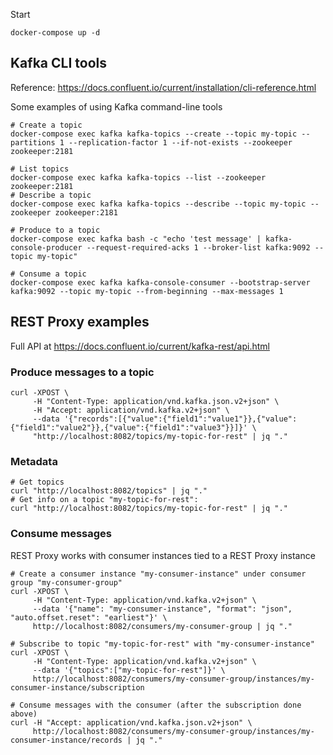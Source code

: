 Start

```
docker-compose up -d
```

## Kafka CLI tools

Reference: https://docs.confluent.io/current/installation/cli-reference.html

Some examples of using Kafka command-line tools

```
# Create a topic
docker-compose exec kafka kafka-topics --create --topic my-topic --partitions 1 --replication-factor 1 --if-not-exists --zookeeper zookeeper:2181

# List topics
docker-compose exec kafka kafka-topics --list --zookeeper zookeeper:2181
# Describe a topic
docker-compose exec kafka kafka-topics --describe --topic my-topic --zookeeper zookeeper:2181

# Produce to a topic
docker-compose exec kafka bash -c "echo 'test message' | kafka-console-producer --request-required-acks 1 --broker-list kafka:9092 --topic my-topic"

# Consume a topic
docker-compose exec kafka kafka-console-consumer --bootstrap-server kafka:9092 --topic my-topic --from-beginning --max-messages 1
```

## REST Proxy examples

Full API at https://docs.confluent.io/current/kafka-rest/api.html

### Produce messages to a topic

```
curl -XPOST \
     -H "Content-Type: application/vnd.kafka.json.v2+json" \
     -H "Accept: application/vnd.kafka.v2+json" \
     --data '{"records":[{"value":{"field1":"value1"}},{"value":{"field1":"value2"}},{"value":{"field1":"value3"}}]}' \
     "http://localhost:8082/topics/my-topic-for-rest" | jq "."
```

### Metadata

```
# Get topics
curl "http://localhost:8082/topics" | jq "."
# Get info on a topic "my-topic-for-rest":
curl "http://localhost:8082/topics/my-topic-for-rest" | jq "."
```

### Consume messages

REST Proxy works with consumer instances tied to a REST Proxy instance

```
# Create a consumer instance "my-consumer-instance" under consumer group "my-consumer-group"
curl -XPOST \
     -H "Content-Type: application/vnd.kafka.v2+json" \
     --data '{"name": "my-consumer-instance", "format": "json", "auto.offset.reset": "earliest"}' \
     http://localhost:8082/consumers/my-consumer-group | jq "."

# Subscribe to topic "my-topic-for-rest" with "my-consumer-instance"
curl -XPOST \
     -H "Content-Type: application/vnd.kafka.v2+json" \
     --data '{"topics":["my-topic-for-rest"]}' \
     http://localhost:8082/consumers/my-consumer-group/instances/my-consumer-instance/subscription

# Consume messages with the consumer (after the subscription done above)
curl -H "Accept: application/vnd.kafka.json.v2+json" \
     http://localhost:8082/consumers/my-consumer-group/instances/my-consumer-instance/records | jq "."
```